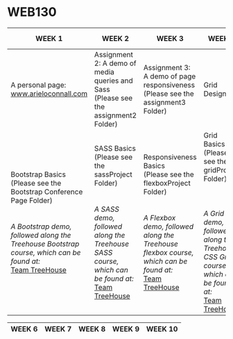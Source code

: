 # WEB130

**WEEK 1** | **WEEK 2** | **WEEK 3** | **WEEK 4** | **WEEK 5** |
---------- | ---------- | ---------- | ---------- | ---------- |
A personal page: www.arieloconnall.com |Assignment 2: A demo of media queries and Sass <br> (Please see the assignment2 Folder)|Assignment 3: A demo of page responsiveness <br> (Please see the assignment3 Folder)|Grid Design
Bootstrap Basics <br> (Please see the Bootstrap Conference Page Folder) <br><br><br> *A Bootstrap demo, followed along the Treehouse Bootstrap course, which can be found at:*<br> [Team TreeHouse](https://teamtreehouse.com/library/bootstrap-4-basics-2)|SASS Basics <br> (Please see the sassProject Folder)<br><br><br>*A SASS demo, followed along the Treehouse SASS course, which can be found at:*<br> [Team TreeHouse](https://teamtreehouse.com/library/sass-basics-2)|Responsiveness Basics <br> (Please see the flexboxProject Folder) <br><br><br> *A Flexbox demo, followed along the Treehouse flexbox course, which can be found at:*<br> [Team TreeHouse](https://teamtreehouse.com/library/css-flexbox-layout)|Grid Basics <br> (Please see the gridProject Folder) <br><br><br><br> *A Grid demo, followed along the Treehouse CSS Grid course, which can be found at:*<br> [Team TreeHouse](https://teamtreehouse.com/library/css-grid-layout) 


 **WEEK 6** | **WEEK 7** | **WEEK 8** | **WEEK 9** | **WEEK 10** |
  ---------- | ---------- | ---------- | ---------- | ---------- |
